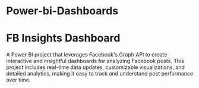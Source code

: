 # Power-bi-Dashboards


# FB Insights Dashboard

A Power BI project that leverages Facebook's Graph API to create interactive and insightful dashboards for analyzing Facebook posts. This project includes real-time data updates, customizable visualizations, and detailed analytics, making it easy to track and understand post performance over time.

